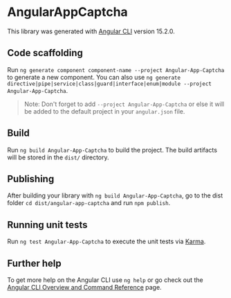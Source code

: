 # AngularAppCaptcha

This library was generated with [Angular CLI](https://github.com/angular/angular-cli) version 15.2.0.

## Code scaffolding

Run `ng generate component component-name --project Angular-App-Captcha` to generate a new component. You can also use `ng generate directive|pipe|service|class|guard|interface|enum|module --project Angular-App-Captcha`.
> Note: Don't forget to add `--project Angular-App-Captcha` or else it will be added to the default project in your `angular.json` file. 

## Build

Run `ng build Angular-App-Captcha` to build the project. The build artifacts will be stored in the `dist/` directory.

## Publishing

After building your library with `ng build Angular-App-Captcha`, go to the dist folder `cd dist/angular-app-captcha` and run `npm publish`.

## Running unit tests

Run `ng test Angular-App-Captcha` to execute the unit tests via [Karma](https://karma-runner.github.io).

## Further help

To get more help on the Angular CLI use `ng help` or go check out the [Angular CLI Overview and Command Reference](https://angular.io/cli) page.
